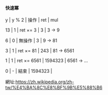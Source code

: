#### 快速冪

y | y % 2 | 操作 | ret | mul

13 | 1 | ret ×= 3 | 3 | 3 → 9

6 | 0 | 無操作 | 3 | 9 → 81

3 | 1 | ret ×= 81 | 243 | 81 → 6561

1 | 1 | ret ×= 6561 | 1594323 | 6561 → ...

0 | - | 結束 | 1594323 | 

網址:https://zh.wikipedia.org/zh-tw/%E4%BA%8C%E8%BF%9B%E5%88%B6
